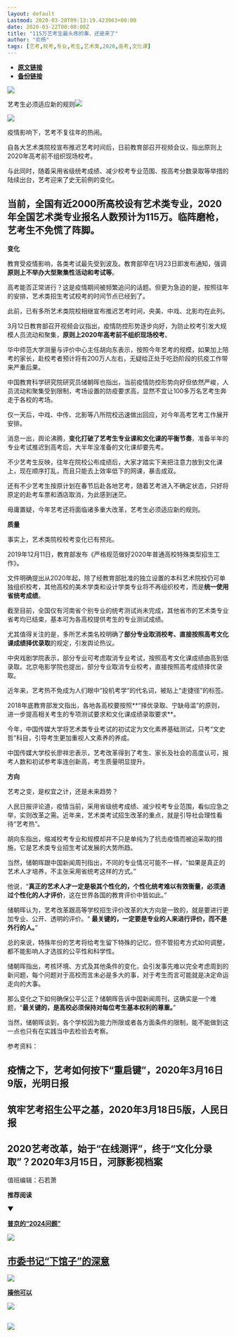 ```yaml
---
layout: default
Lastmod: 2020-03-28T09:13:19.423963+00:00
date: 2020-03-22T00:00:00Z
title: "115万艺考生最头疼的事，还是来了"
author: "俞杨"
tags: [艺考,校考,专业,考生,艺术类,2020,高考,文化课]
---
```


* [**原文链接**](https://mp.weixin.qq.com/s/Qx72OgKGGdVYpqtO0cIaCQ)
* [**备份链接**](http://archive.is/VTMIe)


  

![](/images/post/a31e108fde9932626644bf0a069bf51f.jpg)  

艺考生必须适应新的规则![](/images/post/1b7e0e3b01165fbbe9a26c231935bc0b.jpg)  

![](/images/post/6ba1fd8a97f09479bbc143ac942d7652.jpg)

疫情影响下，艺考不复往年的热闹。  

自各大艺术类院校宣布推迟艺考时间后，日前教育部召开视频会议，指出原则上2020年高考前不组织现场校考。

与此同时，随着采用省级统考成绩、减少校考专业范围、按高考分数录取等举措的陆续出台，艺考迎来了史无前例的变化。

当前，全国有近2000所高校设有艺术类专业，2020年全国艺术类专业报名人数预计为115万。临阵磨枪，艺考生不免慌了阵脚。
-------------------------------------------------------------

**变化**

教育受疫情影响，各类考试最先受到波及。教育部早在1月23日即发布通知，强调**原则上不举办大型聚集性活动和考试等**。  

高考能否正常进行？这是疫情期间被频繁追问的话题。但更为急迫的是，按照往年的安排，艺术类招生考试校考的时间节点已经到了。

此前，已有多所艺术类院校相继宣布推迟艺考时间，央美、中戏、北影均在此列。

3月12日教育部召开视频会议指出，疫情防控形势逐步向好，为防止校考引发大规模人员流动和聚集，**原则上2020年高考前不组织现场校考**。

华中师范大学测量与评价中心主任胡向东表示，按照今年艺考的规模，如果加上陪考的家长，赴校考者预计将有200万人左右，无疑给正处于吃劲阶段的抗疫工作带来严重后果。

中国教育科学研究院研究员储朝晖也指出，当前疫情防控形势向好但依然严峻，人员流动和聚集受到限制，考场设置的防疫要求高，显然不宜让100多万名艺考生奔走于各校的考场。

仅一天后，中戏、中传、北影等八所院校迅速做出回应，对今年高考艺考工作展开安排。

消息一出，舆论沸腾，**变化打破了艺考生专业课和文化课的平衡节奏**，准备半年的专业考试推迟到高考后，大半年没准备的文化课却要先考。

不少艺考生反映，往年在院校公布成绩后，大家才踏实下来把注意力放到文化课上，现在顺序打乱，而且只能去上效率低下的网课，暴击成双。

还有不少艺考生按原计划在春节后赴各地艺考，随着艺考进入不确定状态，只好将原定的赴考车票和酒店取消，为此感到迷茫。

毋庸置疑，今年艺考还将面临诸多重大改革，艺考生必须适应新的规则。

**质量**

事实上，艺术类院校校考变化已有预兆。

  
2019年12月11日，教育部发布《严格规范做好2020年普通高校特殊类型招生工作》。

文件明确提出从2020年起，除了经教育部批准的独立设置的本科艺术院校仍可单独组织校考，其他高校的美术学类和设计学类专业将不再组织校考，而是**统一使用省统考成绩**。

截至目前，全国仅有河南省个别专业的统考测试尚未完成，其他省市的艺术类专业省考均已结束，基本可为各高校提供考生的专业测试成绩。

尤其值得关注的是，多所艺术类名校明确了**部分专业取消校考、直接按照高考文化课成绩择优录取**的规定，引发舆论热议。

中央戏剧学院表示，部分专业可考虑取消专业考试，按照高考文化课成绩由高到低录取。北京电影学院也提出，部分专业取消专业校考，直接按照高考成绩择优录取。

近年来，艺考热不免成为人们眼中“投机考学”的代名词，被贴上“走捷径”的标签。

2018年底教育部发文指出，各地各高校要按照**“择优录取、宁缺毋滥”的原则，进一步提高相关考生的专项测试要求和文化课成绩录取要求**。

今年，中国传媒大学将艺术类专业考试的初试定为文化素养基础测试，只考“文史哲”科目，引导考生更加重视人文素养的养成。

中国传媒大学校长廖祥忠表示，艺考改革得到了考生、家长及社会的高度认可，报考人数和初试参考率连创新高，考生质量明显提升。

**方向**

艺考之变，是权宜之计，还是未来趋势？

人民日报评论道，疫情当前，采用省级统考成绩、减少校考专业范围，看似应急之举，实则改革之需。近年来，艺术类考试招生改革的重点，就是引导社会理性看待“艺考热”。

胡向东指出，缩减校考专业和规模却并不只是单纯为了抗击疫情而被迫采取的措施，它是艺术类专业招生考试发展的大势所趋。

当然，储朝晖跟中国新闻周刊指出，不同的专业情况可能不一样，“如果是真正的艺术人才培养，不主张采用省统考这样的方式。”

他说，“**真正的艺术人才一定是极其个性化的，个性化统考难以有效衡量，必须通过个性化的人才评价**，这在世界各国的教育评价中皆如此。”

储朝晖认为，艺考改革跟高等学校招生评价改革的大方向是一致的，就是要进行更加专业、公开、透明的评价。“ **最关键的，一定要是专业的人来进行评价，而不是外行的人。**”

总的来说，特殊年份的艺考将给考生留下特殊的记忆，但不管招考方式如何调整，都不能影响人才选拔的公平性和科学性。

储朝晖指出，考核环境、方式及其他条件的变化，会引发事先难以完全考虑周到的新问题，每个问题对于高校而言未必是多大的事，对于考生而言可能就是决定命运走向的大事。

那么变化之下如何确保公平公正？储朝晖告诉中国新闻周刊，这确实是一个难题，“**最关键的，是高校必须保持对每位考生基本权利的尊重。**”  

当然，储朝晖谈到，各个学校因为能力所限或者各方面条件的限制，能不能做到这一点也只有在实践当中去检验去考察。

参考资料：

疫情之下，艺考如何按下“重启键”，2020年3月16日9版，光明日报
----------------------------------

筑牢艺考招生公平之基，2020年3月18日5版，人民日报
----------------------------

2020艺考改革，始于“在线测评”，终于“文化分录取”？2020年3月15日，河豚影视档案
---------------------------------------------

值班编辑：石若萧

**推荐阅读**

▼

[**普京的“2024问题”**](http://mp.weixin.qq.com/s?__biz=MjM5MDU1Mzg3Mw==&mid=2651252709&idx=1&sn=8d86d033811a1781781c83500fe27bf5&chksm=bdb1459b8ac6cc8de8049bd02f746ff9a7f13770c75204cb2b1e0579840be6d892d0dd5dd8ca&scene=21#wechat_redirect)  

[![](/images/post/e7efc29d7b96e3ca9025cfd89772ad91.jpg)](http://mp.weixin.qq.com/s?__biz=MjM5MDU1Mzg3Mw==&mid=2651252709&idx=1&sn=8d86d033811a1781781c83500fe27bf5&chksm=bdb1459b8ac6cc8de8049bd02f746ff9a7f13770c75204cb2b1e0579840be6d892d0dd5dd8ca&scene=21#wechat_redirect)

[**市委书记“下馆子”的深意**](http://mp.weixin.qq.com/s?__biz=MjM5MDU1Mzg3Mw==&mid=2651252501&idx=2&sn=7f11507fe608d3f7bb0ff091f0d12563&chksm=bdb1456b8ac6cc7d843618b6abac8bb56c50fb9526eec2af1d5d12d60795991de5920ecedbda&scene=21#wechat_redirect)
-----------------------------------------------------------------------------------------------------------------------------------------------------------------------------------------------------------------------------------------

[![](/images/post/f768c71cd98ccc335889e6bb6259c49b.jpg)](http://mp.weixin.qq.com/s?__biz=MjM5MDU1Mzg3Mw==&mid=2651252501&idx=2&sn=7f11507fe608d3f7bb0ff091f0d12563&chksm=bdb1456b8ac6cc7d843618b6abac8bb56c50fb9526eec2af1d5d12d60795991de5920ecedbda&scene=21#wechat_redirect)

[**揍他可以**](http://mp.weixin.qq.com/s?__biz=MjM5MDU1Mzg3Mw==&mid=2651252503&idx=1&sn=3dcef45bf0b2bd372e9f2dbc8a8cbeb6&chksm=bdb145698ac6cc7f99d09e28af871ed19d3a6d0b7291034d8b884845276f2ba7d588b32d5681&scene=21#wechat_redirect)  

[![](/images/post/844424267136d53caea38dc8f0eb8b18.jpg)](http://mp.weixin.qq.com/s?__biz=MjM5MDU1Mzg3Mw==&mid=2651252503&idx=1&sn=3dcef45bf0b2bd372e9f2dbc8a8cbeb6&chksm=bdb145698ac6cc7f99d09e28af871ed19d3a6d0b7291034d8b884845276f2ba7d588b32d5681&scene=21#wechat_redirect)

![](/images/post/e7d75581cc05b5b4850558294bf97f5f.jpg)
--------------------------------------------------------------------------------------------------------------------------------------------------------

